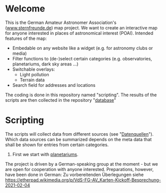 # Welcome 

This is the German Amateur Astronomer Association's (www.sternfreunde.de) map project. We want to create an interactive map for anyone interested in places of astronomical interest (POAI). Intended features of the map:

* Embedable on any website like a widget (e.g. for astronomy clubs or media)
* Filter functions to (de-)select certain categories (e.g. observatories, planetariums, dark sky areas …)
* Switchable overlays:
  * Light pollution
  * Terrain data
* Search field for addresses and locations 

The coding is done in this repository named "scripting". The results of the scripts are then collected in the repository "[database](https://github.com/astronomieatlas-deutschland/database)"

# Scripting
The scripts will collect data from different sources (see "[Datenquellen](https://github.com/astronomieatlas-deutschland/scripting/blob/main/Datenquellen.ods)"). Which data sources can be summarized depends on the meta data that shall be shown for entries from certain categories.

1. First we start with [planetariums](https://github.com/astronomieatlas-deutschland/scripting/blob/main/AstronomyDatabaseWriter/astrodbwriter/crawler/gdp.py). 

The project is driven by a German-speaking group at the moment - but we are open for cooperation with anyone interested. Preparations, however, have been done in German: Zu vorbereitenden Überlegungen siehe https://etherpad.wikimedia.org/p/VdS-FG-AV_Karten-Kickoff-Besprechung-2021-02-04
